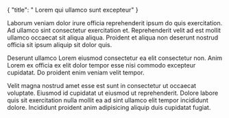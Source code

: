 {
  "title": " Lorem qui ullamco sunt excepteur"
}

Laborum veniam dolor irure officia reprehenderit ipsum do quis exercitation. Ad ullamco sint consectetur exercitation et. Reprehenderit velit ad est mollit ullamco occaecat sit aliqua aliqua. Proident et aliqua non deserunt nostrud officia sit ipsum aliquip sit dolor quis.

Deserunt ullamco Lorem eiusmod consectetur ea elit consectetur non. Anim Lorem ex officia ex elit dolor tempor esse nisi commodo excepteur cupidatat. Do proident enim veniam velit tempor.

Velit magna nostrud amet esse est sunt in consectetur ut occaecat voluptate. Eiusmod id cupidatat ut eiusmod ut reprehenderit. Dolore labore quis sit exercitation nulla mollit ea ad sint ullamco elit tempor incididunt dolore. Incididunt proident anim adipisicing aliquip duis cupidatat fugiat.